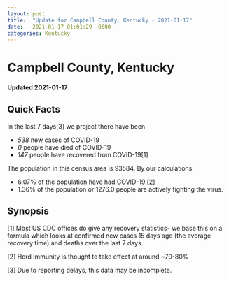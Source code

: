 ```yaml
---
layout: post
title:  "Update for Campbell County, Kentucky - 2021-01-17"
date:   2021-01-17 01:01:29 -0600
categories: Kentucky
---
```


# Campbell County, Kentucky
#### Updated 2021-01-17

## Quick Facts

In the last 7 days[3] we project there have been
- *538* new cases of COVID-19
- *0* people have died of COVID-19
- *147* people have recovered from COVID-19[1]

The population in this census area is 93584. By our calculations:
- 6.07% of the population have had COVID-19.[2]
- 1.36% of the population or 1276.0 people are actively fighting the virus.

## Synopsis




[1] Most US CDC offices do give any recovery statistics- we base this on a formula which looks at confirmed new cases
15 days ago (the average recovery time) and deaths over the last 7 days.

[2] Herd Immunity is thought to take effect at around ~70-80%

[3] Due to reporting delays, this data may be incomplete.
 
    